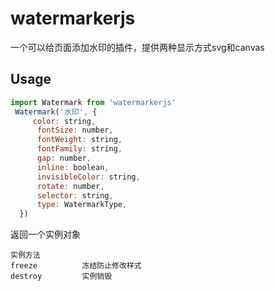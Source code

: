 # watermarkerjs

一个可以给页面添加水印的插件，提供两种显示方式svg和canvas
## Usage

```js
import Watermark from 'watermarkerjs'
 Watermark('水印', {
     color: string,
      fontSize: number,
      fontWeight: string,
      fontFamily: string,
      gap: number,
      inline: boolean,
      invisibleColor: string,
      rotate: number,
      selector: string,
      type: WatermarkType,
  })
```
返回一个实例对象
```
实例方法
freeze          冻结防止修改样式
destroy         实例销毁
```
